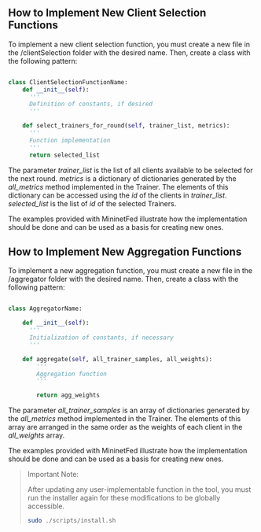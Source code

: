 ## How to Implement New Client Selection Functions

To implement a new client selection function, you must create a new file in the /clientSelection folder with the desired name. Then, create a class with the following pattern:

```python

class ClientSelectionFunctionName:
    def __init__(self):
      '''
      Definition of constants, if desired
      '''

    def select_trainers_for_round(self, trainer_list, metrics):
      '''
      Function implementation
      '''
      return selected_list
```

The parameter _trainer_list_ is the list of all clients available to be selected for the next round. _metrics_ is a dictionary of dictionaries generated by the _all_metrics_ method implemented in the Trainer. The elements of this dictionary can be accessed using the _id_ of the clients in _trainer_list_. _selected_list_ is the list of _id_ of the selected Trainers.

The examples provided with MininetFed illustrate how the implementation should be done and can be used as a basis for creating new ones.

## How to Implement New Aggregation Functions

To implement a new aggregation function, you must create a new file in the /aggregator folder with the desired name. Then, create a class with the following pattern:

```python

class AggregatorName:

    def __init__(self):
      '''
      Initialization of constants, if necessary
      '''

    def aggregate(self, all_trainer_samples, all_weights):
        '''
        Aggregation function
        '''

        return agg_weights
```

The parameter _all_trainer_samples_ is an array of dictionaries generated by the _all_metrics_ method implemented in the Trainer. The elements of this array are arranged in the same order as the weights of each client in the _all_weights_ array.

The examples provided with MininetFed illustrate how the implementation should be done and can be used as a basis for creating new ones.

> Important Note:
>
> After updating any user-implementable function in the tool, you must run the installer again for these modifications to be globally accessible.
>
> ```bash
> sudo ./scripts/install.sh
> ```
